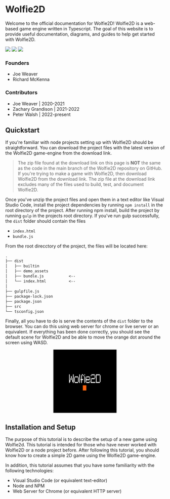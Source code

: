 # Wolfie2D
Welcome to the official documentation for Wolfie2D! Wolfie2D is a web-based game engine written in Typescript. The goal of this website is to provide useful documentation, diagrams, and guides to help get started with Wolfie2D. 

<img src="https://img.shields.io/github/license/Test123938/Test2"></img>
<img src="https://img.shields.io/github/package-json/v/Test123938/Test2"></img>
<img src="https://img.shields.io/website?url=https%3A%2F%2Ftest123938.github.io%2FTest2%2F"></img>

### Founders
* Joe Weaver
* Richard McKenna

### Contributors
* Joe Weaver | 2020-2021 
* Zachary Grandison | 2021-2022 
* Peter Walsh | 2022-present 


## Quickstart
If you're familiar with node projects setting up with Wolfie2D should be straightforward. You can download the project files with the latest version of the Wolfie2D game-engine from the download link.

> The zip file found at the download link on this page is **NOT** the same as the code in the main branch of the Wolfie2D repository on GitHub. If you're trying to make a game with Wolfie2D, then download Wolfie2D from the download link. The zip file at the download link excludes many of the files used to build, test, and document Wolfie2D. 

Once you've unzip the project files and open them in a text editor like Visual Studio Code, install the project dependencies by running `npm install` in the root directory of the project. After running npm install, build the project by running `gulp` in the projects root directory. If you've run gulp successfully, the `dist` folder should contain the files

* `index.html`
* `bundle.js`

From the root direcctory of the project, the files will be located here:
```
.
├── dist
│   ├── builtin
│   ├── demo_assets
│   ├── bundle.js           <-- 
│   └── index.html          <-- 
│
├── gulpfile.js
├── package-lock.json
├── package.json
├── src
└── tsconfig.json
```

Finally, all you have to do is serve the contents of the `dist` folder to the browser. You can do this using web server for chrome or live server or an equivalent. If everything has been done correctly, you should see the default scene for Wolfie2D and be able to move the orange dot around the screen using WASD.

<p align="center"> <img height="200px" width="200px" src="./images/default-scene.png"></img> </p>


## Installation and Setup
The purpose of this tutorial is to describe the setup of a new game using Wolfie2d. This tutorial is intended for those who have never worked with Wolfie2D or a node project before. After following this tutorial, you should know how to create a simple 2D game using the Wolfie2D game-engine.

In addition, this tutorial assumes that you have some familiarity with the following technologies:
* Visual Studio Code (or equivalent text-editor)
* Node and NPM
* Web Server for Chrome (or equivalent HTTP server)






